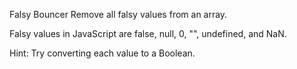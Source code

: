 Falsy Bouncer
Remove all falsy values from an array.

Falsy values in JavaScript are false, null, 0, "", undefined, and NaN.

Hint: Try converting each value to a Boolean.

